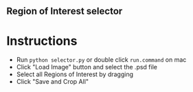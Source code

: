## Region of Interest selector

# Instructions
- Run `python selector.py` or double click `run.command` on mac
- Click "Load Image" button and select the .psd file
- Select all Regions of Interest by dragging
- Click "Save and Crop All"